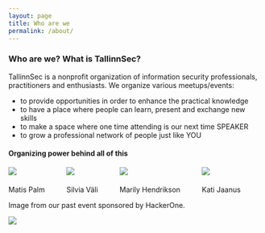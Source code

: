 ```yaml
---
layout: page
title: Who are we
permalink: /about/
---
```


### Who are we? What is TallinnSec?

TallinnSec is a nonprofit organization of information security professionals, practitioners and enthusiasts. We organize various meetups/events:

- to provide opportunities in order to enhance the practical knowledge
- to have a place where people can learn, present and exchange new skills
- to make a space where one time attending is our next time SPEAKER
- to grow a professional network of people just like YOU

#### Organizing power behind all of this

<style>

.row {
  display: flex;
  flex-direction: row;
  flex-wrap: wrap;
  width: 100%;
}

.column {
  display: flex;
  flex-direction: column;
  flex-basis: 100%;
  flex: 1;
}

img {
	max-width:50%;
	padding-bottom: 20px;
}


</style>

<div class="row">
	<div class="column">
		<img src="../images/organizers/matis.jpg">
		Matis Palm
	</div>
	<div class="column">
		<img src="../images/organizers/silvia.jpg">
		Silvia Väli
	</div>
	<div class="column">
		<img src="../images/organizers/marily.jpg">
		Marily Hendrikson
	</div>
	<div class="column">
		<img src="../images/organizers/kati.jpeg">
		Kati Jaanus
	</div>
</div>	

<p>Image from our past event sponsored by HackerOne.</p>

![](../images/tallinnsec_dubliners.jpg)


